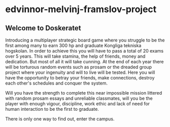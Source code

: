 # edvinnor-melvinj-framslov-project
## Welcome to Doskeratet
Introducing a multiplayer strategic board game where you struggle to be the first among many to earn 300 hp and graduate Kongliga tekniska hogskolan. In order to achieve this you will have to pass a total of 20 exams over 5 years. This will take stamina, the help of friends, money and dedication. But most of all it will take cunning. At the end of each year there will be torturous random events such as prosam or the dreaded group project where your ingenuity and will to live will be tested. Here you will have the opportunity to betray your friends, make connections, destroy each other's schedules and conquer the system.

Will you have the strength to complete this near impossible mission littered with random prosam essays and unreliable classmates, will you be the player with enough vigour, discipline, work ethic and lack of need for human interaction to be the first to graduate. 

There is only one way to find out, enter the campus. 
